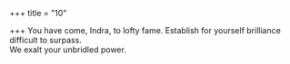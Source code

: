 +++
title = "10"

+++
You have come, Indra, to lofty fame. Establish for yourself brilliance  difficult to surpass.  
We exalt your unbridled power.  